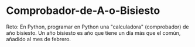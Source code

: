 # Comprobador-de-A-o-Bisiesto
Reto: En Python, programar en Python una "calculadora" (comprobador) de año bisiesto. Un año bisiesto es año que tiene un día más que el común, añadido al mes de febrero.

